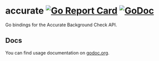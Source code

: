 # accurate [![Go Report Card](https://goreportcard.com/badge/github.com/fieldnation/accurate)](https://goreportcard.com/report/github.com/fieldnation/accurate)  [![GoDoc](https://godoc.org/github.com/fieldnation/accurate?status.svg)](https://godoc.org/github.com/fieldnation/accurate)

Go bindings for the Accurate Background Check API.

## Docs
You can find usage documentation on [godoc.org](https://godoc.org/github.com/fieldnation/accurate).

